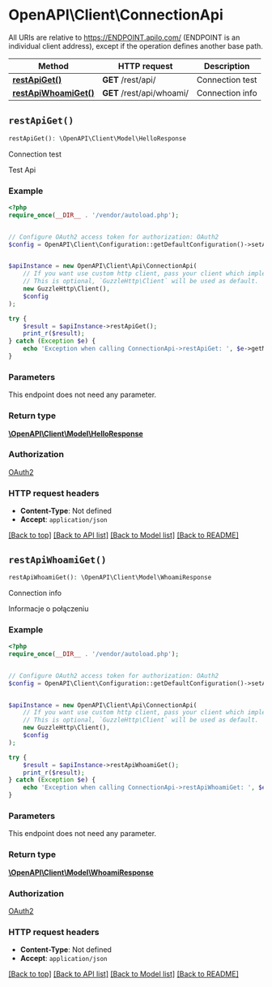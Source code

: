# OpenAPI\Client\ConnectionApi

All URIs are relative to https://ENDPOINT.apilo.com/ (ENDPOINT is an individual client address), except if the operation defines another base path.

| Method | HTTP request | Description |
| ------------- | ------------- | ------------- |
| [**restApiGet()**](ConnectionApi.md#restApiGet) | **GET** /rest/api/ | Connection test |
| [**restApiWhoamiGet()**](ConnectionApi.md#restApiWhoamiGet) | **GET** /rest/api/whoami/ | Connection info |


## `restApiGet()`

```php
restApiGet(): \OpenAPI\Client\Model\HelloResponse
```

Connection test

Test Api

### Example

```php
<?php
require_once(__DIR__ . '/vendor/autoload.php');


// Configure OAuth2 access token for authorization: OAuth2
$config = OpenAPI\Client\Configuration::getDefaultConfiguration()->setAccessToken('YOUR_ACCESS_TOKEN');


$apiInstance = new OpenAPI\Client\Api\ConnectionApi(
    // If you want use custom http client, pass your client which implements `GuzzleHttp\ClientInterface`.
    // This is optional, `GuzzleHttp\Client` will be used as default.
    new GuzzleHttp\Client(),
    $config
);

try {
    $result = $apiInstance->restApiGet();
    print_r($result);
} catch (Exception $e) {
    echo 'Exception when calling ConnectionApi->restApiGet: ', $e->getMessage(), PHP_EOL;
}
```

### Parameters

This endpoint does not need any parameter.

### Return type

[**\OpenAPI\Client\Model\HelloResponse**](../Model/HelloResponse.md)

### Authorization

[OAuth2](../../README.md#OAuth2)

### HTTP request headers

- **Content-Type**: Not defined
- **Accept**: `application/json`

[[Back to top]](#) [[Back to API list]](../../README.md#endpoints)
[[Back to Model list]](../../README.md#models)
[[Back to README]](../../README.md)

## `restApiWhoamiGet()`

```php
restApiWhoamiGet(): \OpenAPI\Client\Model\WhoamiResponse
```

Connection info

Informacje o połączeniu

### Example

```php
<?php
require_once(__DIR__ . '/vendor/autoload.php');


// Configure OAuth2 access token for authorization: OAuth2
$config = OpenAPI\Client\Configuration::getDefaultConfiguration()->setAccessToken('YOUR_ACCESS_TOKEN');


$apiInstance = new OpenAPI\Client\Api\ConnectionApi(
    // If you want use custom http client, pass your client which implements `GuzzleHttp\ClientInterface`.
    // This is optional, `GuzzleHttp\Client` will be used as default.
    new GuzzleHttp\Client(),
    $config
);

try {
    $result = $apiInstance->restApiWhoamiGet();
    print_r($result);
} catch (Exception $e) {
    echo 'Exception when calling ConnectionApi->restApiWhoamiGet: ', $e->getMessage(), PHP_EOL;
}
```

### Parameters

This endpoint does not need any parameter.

### Return type

[**\OpenAPI\Client\Model\WhoamiResponse**](../Model/WhoamiResponse.md)

### Authorization

[OAuth2](../../README.md#OAuth2)

### HTTP request headers

- **Content-Type**: Not defined
- **Accept**: `application/json`

[[Back to top]](#) [[Back to API list]](../../README.md#endpoints)
[[Back to Model list]](../../README.md#models)
[[Back to README]](../../README.md)
